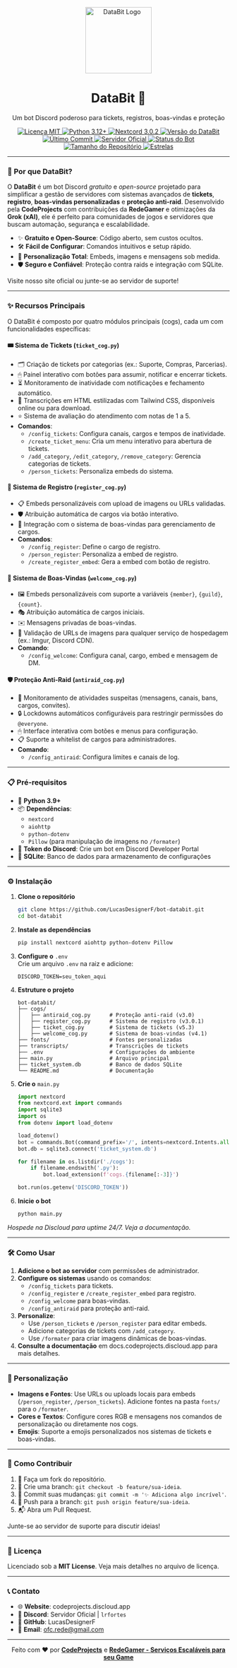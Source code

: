 <p align="center">
  <img src="https://imgur.com/udXUs5c.png" alt="DataBit Logo" width="150"/>
</p>

<h1 align="center">DataBit 🤖</h1>
<p align="center">Um bot Discord poderoso para tickets, registros, boas-vindas e proteção</p>

<p align="center">
  <a href="https://github.com/LucasDesignerF/bot-databit/blob/main/LICENSE">
    <img src="https://img.shields.io/github/license/LucasDesignerF/bot-databit?style=flat-square&color=brightgreen&cacheSeconds=0" alt="Licença MIT"/>
  </a>
  <a href="https://www.python.org/">
    <img src="https://img.shields.io/badge/Python-3.12+-3776AB?style=flat-square&logo=python" alt="Python 3.12+"/>
  </a>
  <a href="https://nextcord.readthedocs.io/">
    <img src="https://img.shields.io/badge/Nextcord-3.0.2-7289DA?style=flat-square&logo=discord" alt="Nextcord 3.0.2"/>
  </a>
  <a href="https://github.com/LucasDesignerF/bot-databit/releases">
    <img src="https://img.shields.io/badge/Version-v3.0.0-orange?style=flat-square" alt="Versão do DataBit"/>
  </a>
  <a href="https://github.com/LucasDesignerF/bot-databit/commits/main">
    <img src="https://img.shields.io/github/last-commit/LucasDesignerF/bot-databit?style=flat-square&color=purple" alt="Último Commit"/>
  </a>
  <a href="https://discord.gg/AhcHfUpNeM">
    <img src="https://img.shields.io/badge/Discord-Join%20Us-5865F2?style=flat-square&logo=discord" alt="Servidor Oficial"/>
  </a>
  <a href="https://github.com/LucasDesignerF/bot-databit">
    <img src="https://img.shields.io/badge/Status-Online-00FF00?style=flat-square" alt="Status do Bot"/>
  </a>
  <a href="https://github.com/LucasDesignerF/bot-databit">
    <img src="https://img.shields.io/github/repo-size/LucasDesignerF/bot-databit?style=flat-square&color=blue" alt="Tamanho do Repositório"/>
  </a>
  <a href="https://github.com/LucasDesignerF/bot-databit/stargazers">
    <img src="https://img.shields.io/github/stars/LucasDesignerF/bot-databit?style=flat-square&color=yellow" alt="Estrelas"/>
  </a>
</p>

---

### 🌟 Por que DataBit?

O **DataBit** é um bot Discord *gratuito* e *open-source* projetado para simplificar a gestão de servidores com sistemas avançados de **tickets**, **registro**, **boas-vindas personalizadas** e **proteção anti-raid**. Desenvolvido pela **CodeProjects** com contribuições da **RedeGamer** e otimizações da **Grok (xAI)**, ele é perfeito para comunidades de jogos e servidores que buscam automação, segurança e escalabilidade.

- ✨ **Gratuito e Open-Source**: Código aberto, sem custos ocultos.
- 🛠️ **Fácil de Configurar**: Comandos intuitivos e setup rápido.
- 🎨 **Personalização Total**: Embeds, imagens e mensagens sob medida.
- 🛡️ **Seguro e Confiável**: Proteção contra raids e integração com SQLite.

Visite nosso site oficial ou junte-se ao servidor de suporte!

---

### ✨ Recursos Principais

O DataBit é composto por quatro módulos principais (cogs), cada um com funcionalidades específicas:

#### 🎟 Sistema de Tickets (`ticket_cog.py`)

- 🗂 Criação de tickets por categorias (ex.: Suporte, Compras, Parcerias).
- 🖱 Painel interativo com botões para assumir, notificar e encerrar tickets.
- ⏳ Monitoramento de inatividade com notificações e fechamento automático.
- 📜 Transcrições em HTML estilizadas com Tailwind CSS, disponíveis online ou para download.
- ⭐ Sistema de avaliação do atendimento com notas de 1 a 5.
- **Comandos**:
  - `/config_tickets`: Configura canais, cargos e tempos de inatividade.
  - `/create_ticket_menu`: Cria um menu interativo para abertura de tickets.
  - `/add_category`, `/edit_category`, `/remove_category`: Gerencia categorias de tickets.
  - `/person_tickets`: Personaliza embeds do sistema.

#### 📝 Sistema de Registro (`register_cog.py`)

- 📋 Embeds personalizáveis com upload de imagens ou URLs validadas.
- 🛡 Atribuição automática de cargos via botão interativo.
- 🔗 Integração com o sistema de boas-vindas para gerenciamento de cargos.
- **Comandos**:
  - `/config_register`: Define o cargo de registro.
  - `/person_register`: Personaliza a embed de registro.
  - `/create_register_embed`: Gera a embed com botão de registro.

#### 🎉 Sistema de Boas-Vindas (`welcome_cog.py`)

- 🖼 Embeds personalizáveis com suporte a variáveis `{member}`, `{guild}`, `{count}`.
- 🎭 Atribuição automática de cargos iniciais.
- ✉️ Mensagens privadas de boas-vindas.
- 🔗 Validação de URLs de imagens para qualquer serviço de hospedagem (ex.: Imgur, Discord CDN).
- **Comando**:
  - `/config_welcome`: Configura canal, cargo, embed e mensagem de DM.

#### 🛡️ Proteção Anti-Raid (`antiraid_cog.py`)

- 🚨 Monitoramento de atividades suspeitas (mensagens, canais, bans, cargos, convites).
- 🔒 Lockdowns automáticos configuráveis para restringir permissões do `@everyone`.
- 🖱 Interface interativa com botões e menus para configuração.
- 📋 Suporte a whitelist de cargos para administradores.
- **Comando**:
  - `/config_antiraid`: Configura limites e canais de log.

---

### 📋 Pré-requisitos

- 🐍 **Python 3.9+**
- 📦 **Dependências**:
  - `nextcord`
  - `aiohttp`
  - `python-dotenv`
  - `Pillow` (para manipulação de imagens no `/formater`)
- 🔑 **Token do Discord**: Crie um bot em Discord Developer Portal
- 💾 **SQLite**: Banco de dados para armazenamento de configurações

---

### ⚙️ Instalação

1. **Clone o repositório**

   ```bash
   git clone https://github.com/LucasDesignerF/bot-databit.git
   cd bot-databit
   ```

2. **Instale as dependências**

   ```bash
   pip install nextcord aiohttp python-dotenv Pillow
   ```

3. **Configure o** `.env`\
   Crie um arquivo `.env` na raiz e adicione:

   ```env
   DISCORD_TOKEN=seu_token_aqui
   ```

4. **Estruture o projeto**

   ```
   bot-databit/
   ├── cogs/
   │   ├── antiraid_cog.py      # Proteção anti-raid (v3.0)
   │   ├── register_cog.py      # Sistema de registro (v3.0.1)
   │   ├── ticket_cog.py        # Sistema de tickets (v5.3)
   │   ├── welcome_cog.py       # Sistema de boas-vindas (v4.1)
   ├── fonts/                   # Fontes personalizadas
   ├── transcripts/             # Transcrições de tickets
   ├── .env                     # Configurações do ambiente
   ├── main.py                  # Arquivo principal
   ├── ticket_system.db         # Banco de dados SQLite
   └── README.md                # Documentação
   ```

5. **Crie o** `main.py`

   ```python
   import nextcord
   from nextcord.ext import commands
   import sqlite3
   import os
   from dotenv import load_dotenv
   
   load_dotenv()
   bot = commands.Bot(command_prefix='/', intents=nextcord.Intents.all())
   bot.db = sqlite3.connect('ticket_system.db')
   
   for filename in os.listdir('./cogs'):
       if filename.endswith('.py'):
           bot.load_extension(f'cogs.{filename[:-3]}')
   
   bot.run(os.getenv('DISCORD_TOKEN'))
   ```

6. **Inicie o bot**

   ```bash
   python main.py
   ```

*Hospede na Discloud para uptime 24/7. Veja a documentação.*

---

### 🛠 Como Usar

1. **Adicione o bot ao servidor** com permissões de administrador.
2. **Configure os sistemas** usando os comandos:
   - `/config_tickets` para tickets.
   - `/config_register` e `/create_register_embed` para registro.
   - `/config_welcome` para boas-vindas.
   - `/config_antiraid` para proteção anti-raid.
3. **Personalize**:
   - Use `/person_tickets` e `/person_register` para editar embeds.
   - Adicione categorias de tickets com `/add_category`.
   - Use `/formater` para criar imagens dinâmicas de boas-vindas.
4. **Consulte a documentação** em docs.codeprojects.discloud.app para mais detalhes.

---

### 🎨 Personalização

- **Imagens e Fontes**: Use URLs ou uploads locais para embeds (`/person_register`, `/person_tickets`). Adicione fontes na pasta `fonts/` para o `/formater`.
- **Cores e Textos**: Configure cores RGB e mensagens nos comandos de personalização ou diretamente nos cogs.
- **Emojis**: Suporte a emojis personalizados nos sistemas de tickets e boas-vindas.

---

### 🤝 Como Contribuir

1. 🍴 Faça um fork do repositório.
2. 🌿 Crie uma branch: `git checkout -b feature/sua-ideia`.
3. 💾 Commit suas mudanças: `git commit -m '✨ Adiciona algo incrível'`.
4. 🚀 Push para a branch: `git push origin feature/sua-ideia`.
5. 📬 Abra um Pull Request.

Junte-se ao servidor de suporte para discutir ideias!

---

### 📜 Licença

Licenciado sob a **MIT License**. Veja mais detalhes no arquivo de licença.

---

### 📞 Contato

- 🌐 **Website**: codeprojects.discloud.app
- 💬 **Discord**: Servidor Oficial | `lrfortes`
- 🐙 **GitHub**: LucasDesignerF
- 📧 **Email**: ofc.rede@gmail.com

---

<p align="center">
  Feito com ❤️ por <strong><a href="https://codeprojects.discloud.app/">CodeProjects</a></strong> e <strong><a href="https://discord.gg/x74fnzcz2S">RedeGamer - Serviços Escaláveis para seu Game</a></strong>
</p>

